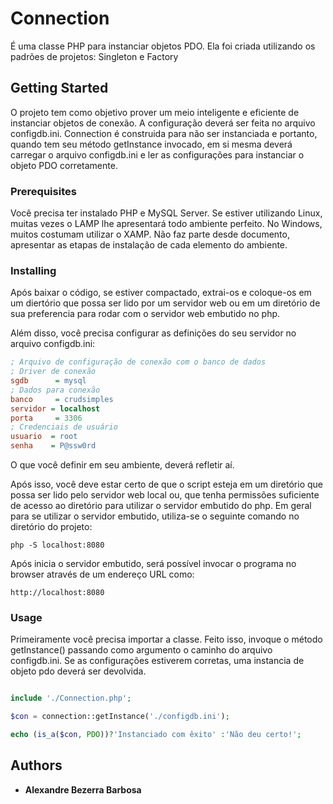 # Connection

É uma classe PHP para instanciar objetos PDO. Ela foi criada utilizando os padrões de projetos: Singleton e Factory

## Getting Started

O projeto tem como objetivo prover um meio inteligente e eficiente de instanciar objetos de conexão. A configuração deverá ser feita no arquivo configdb.ini. Connection é construida para não ser instanciada e portanto, quando tem seu método getInstance invocado, em si mesma deverá carregar o arquivo configdb.ini e ler as configurações para instanciar o objeto PDO corretamente.

### Prerequisites

Você precisa ter instalado PHP e MySQL Server. Se estiver utilizando Linux, muitas vezes o LAMP lhe apresentará todo ambiente perfeito. No Windows, muitos costumam utilizar o XAMP.
Não faz parte desde documento, apresentar as etapas de instalação de cada elemento do ambiente.

### Installing

Após baixar o código, se estiver compactado, extrai-os e coloque-os em um diertório que possa ser lido por um servidor web ou em um diretório de sua preferencia para rodar com o servidor web embutido no php.
 
Além disso, você precisa configurar as definições do seu servidor no arquivo configdb.ini:

```ini
; Arquivo de configuração de conexão com o banco de dados
; Driver de conexão
sgdb      = mysql
; Dados para conexão
banco     = crudsimples
servidor = localhost
porta     = 3306
; Credenciais de usuário
usuario  = root
senha    = P@ssw0rd
```

O que você definir em seu ambiente, deverá refletir aí.


Após isso, você deve estar certo de que o script esteja em um diretório que possa ser lido pelo servidor web local ou, que tenha permissões suficiente de acesso ao diretório para utilizar o servidor embutido do php. 
Em geral para se utilizar o servidor embutido, utiliza-se o seguinte comando no diretório do projeto:

```
php -S localhost:8080

```

Após inicia o servidor embutido, será possível invocar o programa no browser através de um endereço URL como:

```
http://localhost:8080

```

### Usage

Primeiramente você precisa importar a classe. Feito isso, invoque o método getInstance() passando como argumento o caminho do arquivo configdb.ini.
Se as configurações estiverem corretas, uma instancia de objeto pdo deverá ser devolvida.

```php

include './Connection.php';

$con = connection::getInstance('./configdb.ini');

echo (is_a($con, PDO))?'Instanciado com êxito' :'Não deu certo!';

```

## Authors

* **Alexandre Bezerra Barbosa**
